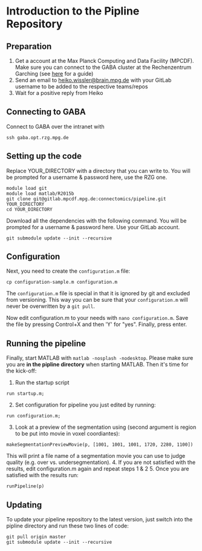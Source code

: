 Introduction to the Pipline Repository
======================================


Preparation
-----------
1. Get a account at the Max Planck Computing and Data Facility (MPCDF). Make sure you can connect to the GABA cluster at the Rechenzentrum Garching (see [here](https://wiki.hest.brain.mpg.de/doku.php?id=knowledge:organization:it:connecting_to_garching) for a guide)
2. Send an email to heiko.wissler@brain.mpg.de with your GitLab username to be added to the respective teams/repos
3. Wait for a positive reply from Heiko


Connecting to GABA
------------------

Connect to GABA over the intranet with
```
ssh gaba.opt.rzg.mpg.de
```


Setting up the code
-------------------

Replace YOUR_DIRECTORY with a directory that you can write to.
You will be prompted for a username & password here, use the RZG one.
```
module load git
module load matlab/R2015b
git clone git@gitlab.mpcdf.mpg.de:connectomics/pipeline.git YOUR_DIRECTORY
cd YOUR_DIRECTORY
```

Download all the dependencies with the following command. You will be prompted for a username & password here. Use your GitLab account.
```
git submodule update --init --recursive
```


Configuration
-------------

Next, you need to create the `configuration.m` file:
```
cp configuration-sample.m configuration.m
```

The `configuration.m` file is special in that it is ignored by git and excluded from versioning. This way you can be sure that your `configuration.m` will never be overwritten by a `git pull`.

Now edit configuration.m to your needs with `nano configuration.m`. Save the file
by pressing Control+X and then 'Y' for "yes". Finally, press enter.


Running the pipeline
--------------------

Finally, start MATLAB with `matlab -nosplash -nodesktop`. Please make sure you are **in the pipline directory** when starting MATLAB. Then it's time for the kick-off:

1. Run the startup script
```
run startup.m;
```
2. Set configuration for pipeline you just edited by running:
```
run configuration.m;
```
3. Look at a preview of the segmentation using (second argument is region to be put into movie in voxel coordiantes): 
```
makeSegmentationPreviewMovie(p, [1001, 1001, 1001, 1720, 2280, 1100])
```
This will print a file name of a segmentation movie you can use to judge quality (e.g. over vs. undersegmentation).
4. If you are not satisfied with the results, edit configuration.m again and repeat steps 1 & 2
5. Once you are satisfied with the results run:
```
runPipeline(p)
```

Updating
--------

To update your pipeline repository to the latest version, just switch into the pipline directory and run these two lines of code:
```
git pull origin master
git submodule update --init --recursive
```
